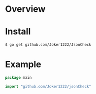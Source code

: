 # Overview

# Install
```bash
$ go get github.com/Joker1222/JsonCheck
```

# Example
```go
package main

import "github.com/Joker1222/jsonCheck"


```

